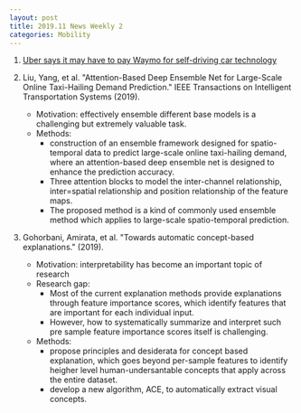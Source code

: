 ```yaml
---
layout: post
title: 2019.11 News Weekly 2
categories: Mobility
---
```


1. [Uber says it may have to pay Waymo for self-driving car technology](https://www.chicagotribune.com/business/sns-tns-bc-auto-uber-waymo-20191108-story.html)

2. Liu, Yang, et al. "Attention-Based Deep Ensemble Net for Large-Scale Online Taxi-Hailing Demand Prediction." IEEE Transactions on Intelligent Transportation Systems (2019).

    - Motivation: effectively ensemble different base models is a challenging but extremely valuable task.
    - Methods:
        - construction of an ensemble framework designed for spatio-temporal data to predict large-scale online taxi-hailing demand, where an attention-based deep ensemble net is designed to enhance the prediction accuracy.
        - Three attention blocks to model the inter-channel relationship, inter=spatial relationship and position relationship of the feature maps.
        - The proposed method is a kind of commonly used ensemble method which applies to large-scale spatio-temporal prediction.

3. Gohorbani, Amirata, et al. "Towards automatic concept-based explanations." (2019).

    - Motivation: interpretability has become an important topic of research
    - Research gap:
        - Most of the current explanation methods provide explanations through feature importance scores, which identify features that are important for each individual input.
        - However, how to systematically summarize and interpret such pre sample feature importance scores itself is challenging.
    - Methods:
        - propose principles and desiderata for concept based explanation, which goes beyond per-sample features to identify heigher level human-undersantable concepts that apply across the entire dataset.
        - develop a new algorithm, ACE, to automatically extract visual concepts.
